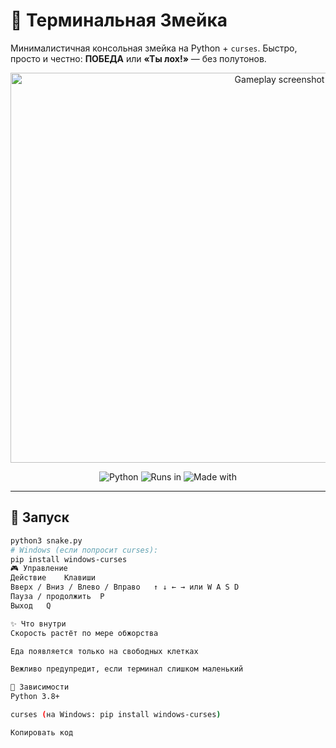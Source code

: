 # 🐍 Терминальная Змейка

Минималистичная консольная змейка на Python + `curses`. Быстро, просто и честно: **ПОБЕДА** или **«Ты лох!»** — без полутонов.

<p align="center">
  <img width="845" height="624" alt="Gameplay screenshot"
       src="https://github.com/user-attachments/assets/71c55f09-b76b-4b58-8326-c12fc5435e5c" />
</p>

<p align="center">
  <img alt="Python" src="https://img.shields.io/badge/Python-3.8%2B-blue">
  <img alt="Runs in" src="https://img.shields.io/badge/Runs%20in-Terminal-informational">
  <img alt="Made with" src="https://img.shields.io/badge/Made%20with-curses-9cf">
</p>

---

## 🚀 Запуск

```bash
python3 snake.py
# Windows (если попросит curses):
pip install windows-curses
🎮 Управление
Действие	Клавиши
Вверх / Вниз / Влево / Вправо	↑ ↓ ← → или W A S D
Пауза / продолжить	P
Выход	Q

✨ Что внутри
Скорость растёт по мере обжорства

Еда появляется только на свободных клетках

Вежливо предупредит, если терминал слишком маленький

🧩 Зависимости
Python 3.8+

curses (на Windows: pip install windows-curses)

Копировать код
